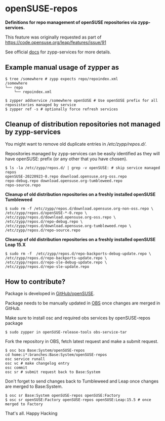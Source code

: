 # openSUSE-repos

**Definitions for repo management of openSUSE repositories via zypp-services.**

This feature was originally requested as part of https://code.opensuse.org/leap/features/issue/91

See official [docs](https://doc.opensuse.org/projects/libzypp/HEAD/zypp-services.html#services-usecase-4) for zypp-services for more details.


## Example manual usage of zypper as
```
$ tree /somewhere # zypp expects repo/repoindex.xml
/somewhere
└── repo
    └── repoindex.xml

$ zypper addservice /somewhere openSUSE # Use openSUSE prefix for all reposistories managed by service
$ zypper ref -s # optionally force refresh services
```

## Cleanup of distribution repositories not managed by zypp-services

You might want to remove old duplicate entries in */etc/zypp/repos.d/*.

Repositories managed by zypp-services can be easily identified as they will have openSUSE: prefix (or any other that you have chosen).


```
$ ls -la /etc/zypp/repos.d/ | grep -v openSUSE: # skip service managed repos
openSUSE-20220923-0.repo download.opensuse.org-oss.repo
repo-debug.repo download.opensuse.org-tumbleweed.repo
repo-source.repo
```
**Cleanup of old distribution repositories on a freshly installed openSUSE Tumbleweed**

```
$ sudo rm -f /etc/zypp/repos.d/download.opensuse.org-non-oss.repo \
/etc/zypp/repos.d/openSUSE-*-0.repo \
/etc/zypp/repos.d/download.opensuse.org-oss.repo \
/etc/zypp/repos.d/repo-debug.repo \
/etc/zypp/repos.d/download.opensuse.org-tumbleweed.repo \
/etc/zypp/repos.d/repo-source.repo
```

**Cleanup of old distribution repositories on a freshly installed openSUSE Leap 15.X**

```
$ sudo rm -f  /etc/zypp/repos.d/repo-backports-debug-update.repo \
/etc/zypp/repos.d/repo-backports-update.repo \
/etc/zypp/repos.d/repo-sle-debug-update.repo \
/etc/zypp/repos.d/repo-sle-update.repo
```

## How to contribute?

Package is developed in [GitHub/openSUSE](https://github.com/openSUSE/openSUSE-repos/).

Package needs to be manually updated in [OBS](https://build.opensuse.org/package/show/Base:System/openSUSE-repos) once changes are merged in GitHub.

Make sure to install osc and required obs services by openSUSE-repos package

```
$ sudo zypper in openSUSE-release-tools obs-service-tar
```

Fork the repository in OBS, fetch latest request and make a submit request.

```
$ osc bco Base:System/openSUSE-repos
cd home:i*:branches:Base:System/openSUSE-repos
osc service runall
osc vc # make changelog entry
osc commit
osc sr # submit request back to Base:System
```

Don't forget to send changes back to Tumbleweed and Leap once changes are merged to Base:System.

```
$ osc sr Base:System openSUSE-repos openSUSE:Factory
$ osc sr openSUSE:Factory openSUSE-repos openSUSE:Leap:15.5 # once merged to Factory
```

That's all. Happy Hacking

